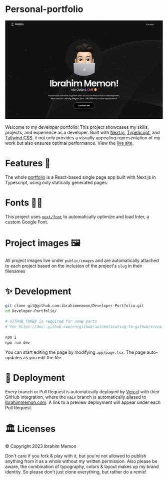 # Personal-portfolio

[![Site preview](/public/site-preview.png)](https://personal-portfolio-pearl-chi-60.vercel.app/)

Welcome to my developer portfolio! This project showcases my skills, projects, and experience as a developer. Built with [Next.js](https://nextjs.org/), [TypeScript](https://www.typescriptlang.org/), and [Tailwind CSS](https://tailwindcss.com). it not only provides a visually appealing representation of my work but also ensures optimal performance. View the [live site](https://personal-portfolio-pearl-chi-60.vercel.app/).

# Features 🎉

The whole [portfolio](https://personal-portfolio-pearl-chi-60.vercel.app/) is a React-based single page app built with Next.js in Typescript, using only statically generated pages.

# Fonts ✍🏻

This project uses [`next/font`](https://nextjs.org/docs/basic-features/font-optimization) to automatically optimize and load Inter, a custom Google Font.

# Project images 🖼️

All project images live under `public/images` and are automatically attached to each project based on the inclusion of the project's `slug` in their filenames

# ✨ Development

```bash
git clone git@github.com:ibrahimmemonn/Developer-Portfolio.git
cd Developer-Portfolio/

# GITHUB_TOKEN is required for some parts
# See https://docs.github.com/en/github/authenticating-to-github/creating-a-personal-access-token

npm i
npm run dev
```

You can start editing the page by modifying `app/page.tsx`. The page auto-updates as you edit the file.

# 🚚 Deployment

Every branch or Pull Request is automatically deployed by [Vercel](https://vercel.com/) with their GitHub integration, where the `main` branch is automatically aliased to [ibrahimmemon.com](https://personal-portfolio-pearl-chi-60.vercel.app/). A link to a preview deployment will appear under each Pull Request.

# 🏛 Licenses

© Copyright 2023 Ibrahim Memon

Don't care if you fork & play with it, but you're not allowed to publish anything from it as a whole without my written permission. Also please be aware, the combination of typography, colors & layout makes up my brand identity. So please don't just clone everything, but rather do a remix!
